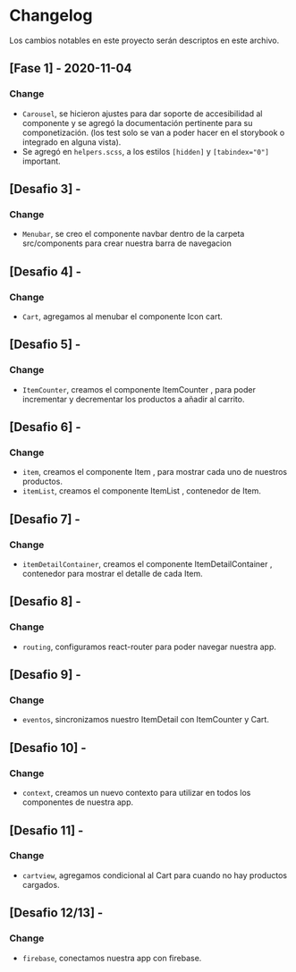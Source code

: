 # Changelog
Los cambios notables en este proyecto serán descriptos en este archivo.

## [Fase 1] - 2020-11-04
### Change
- `Carousel`, se hicieron ajustes para dar soporte de accesibilidad al componente y se agregó la documentación pertinente para su componetización. (los test solo se van a poder hacer en el storybook o integrado en alguna vista).
- Se agregó en `helpers.scss`, a los estilos `[hidden]` y `[tabindex="0"]` important.

## [Desafio 3] - 
### Change
- `Menubar`, se creo el componente navbar dentro de la carpeta src/components para crear nuestra barra de navegacion

## [Desafio 4] - 
### Change
- `Cart`, agregamos al menubar el componente Icon cart.

## [Desafio 5] - 
### Change
- `ItemCounter`, creamos el componente ItemCounter , para poder incrementar y decrementar los productos a añadir al carrito.

## [Desafio 6] - 
### Change
- `item`, creamos el componente Item , para mostrar cada uno de nuestros productos.
- `itemList`, creamos el componente ItemList , contenedor de Item.

## [Desafio 7] - 
### Change
- `itemDetailContainer`, creamos el componente ItemDetailContainer , contenedor para mostrar el detalle de cada Item.

## [Desafio 8] - 
### Change
- `routing`, configuramos react-router para poder navegar nuestra app.

## [Desafio 9] - 
### Change
- `eventos`, sincronizamos nuestro ItemDetail con ItemCounter y Cart.

## [Desafio 10] - 
### Change
- `context`, creamos un nuevo contexto para utilizar en todos los componentes de nuestra app.

## [Desafio 11] - 
### Change
- `cartview`, agregamos condicional al Cart para cuando no hay productos cargados.

## [Desafio 12/13] - 
### Change
- `firebase`, conectamos nuestra app con firebase.





